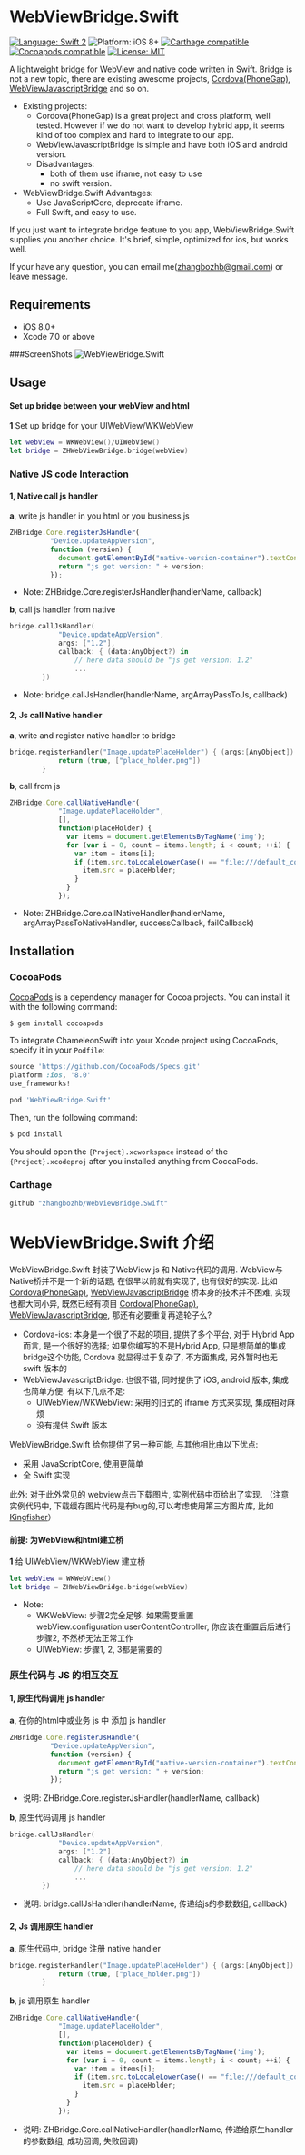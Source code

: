 # WebViewBridge.Swift


[![Language: Swift 2](https://img.shields.io/badge/language-swift2-f48041.svg?style=flat)](https://developer.apple.com/swift)
![Platform: iOS 8+](https://img.shields.io/badge/platform-iOS%208%2B-blue.svg?style=flat)
[![Carthage compatible](https://img.shields.io/badge/Carthage-compatible-4BC51D.svg?style=flat)](https://github.com/Carthage/Carthage)
[![Cocoapods compatible](https://img.shields.io/badge/Cocoapods-compatible-4BC51D.svg?style=flat)](https://cocoapods.org)
[![License: MIT](http://img.shields.io/badge/license-MIT-lightgrey.svg?style=flat)](https://github.com/jiecao-fm/SwiftTheme/blob/master/LICENSE)


A lightweight bridge for WebView and native code written in Swift.
Bridge is not a new topic, there are existing awesome projects, <a href="https://github.com/apache/Cordova-ios">Cordova(PhoneGap)</a>, <a href="https://github.com/marcuswestin/WebViewJavascriptBridge">WebViewJavascriptBridge</a> and so on.
- Existing projects:
    - Cordova(PhoneGap) is a great project and cross platform, well tested. However if we do not want to develop hybrid app, it seems kind of too complex and hard to integrate to our app.
    - WebViewJavascriptBridge is simple and have both iOS and android version.
    - Disadvantages:
        - both of them use iframe, not easy to use
        - no swift version.
- WebViewBridge.Swift Advantages:
    - Use JavaScriptCore, deprecate iframe.
    - Full Swift, and easy to use.

If you just want to integrate bridge feature to you app, WebViewBridge.Swift supplies you another choice. It's brief, simple, optimized for ios, but works well.

If your have any question, you can email me(zhangbozhb@gmail.com) or leave message.

## Requirements

* iOS 8.0+
* Xcode 7.0 or above


###ScreenShots
![WebViewBridge.Swift](https://github.com/zhangbozhb/WebViewBridge.Swift/blob/master/screenshots_1.gif)

## Usage


#### Set up bridge between your webView and html

**1** Set up bridge for your UIWebView/WKWebView
```swift
let webView = WKWebView()/UIWebView()
let bridge = ZHWebViewBridge.bridge(webView)
```

### Native JS code Interaction

#### 1, Native call js handler

**a**, write js handler in you html or you business js
```javascript
ZHBridge.Core.registerJsHandler(
          "Device.updateAppVersion",
          function (version) {
            document.getElementById("native-version-container").textContent = version;
            return "js get version: " + version;
          });
```

* Note: ZHBridge.Core.registerJsHandler(handlerName, callback)

**b**, call js handler from native
```swift
bridge.callJsHandler(
            "Device.updateAppVersion",
            args: ["1.2"],
            callback: { (data:AnyObject?) in
                // here data should be "js get version: 1.2"
                ...
        })
```
* Note: bridge.callJsHandler(handlerName, argArrayPassToJs, callback)

#### 2, Js call Native handler

**a**, write and register native handler to bridge
```swift
bridge.registerHandler("Image.updatePlaceHolder") { (args:[AnyObject]) -> (Bool, [AnyObject]?) in
            return (true, ["place_holder.png"])
        }
```

**b**, call from js
```javascript
ZHBridge.Core.callNativeHandler(
            "Image.updatePlaceHolder",
            [],
            function(placeHolder) {
              var items = document.getElementsByTagName('img');
              for (var i = 0, count = items.length; i < count; ++i) {
                var item = items[i];
                if (item.src.toLocaleLowerCase() == "file:///default_cover") {
                  item.src = placeHolder;
                }
              }
            });
```

* Note: ZHBridge.Core.callNativeHandler(handlerName, argArrayPassToNativeHandler, successCallback, failCallback)


## Installation

### CocoaPods

[CocoaPods](http://cocoapods.org) is a dependency manager for Cocoa projects. You can install it with the following command:

``` bash
$ gem install cocoapods
```

To integrate ChameleonSwift into your Xcode project using CocoaPods, specify it in your `Podfile`:

``` ruby
source 'https://github.com/CocoaPods/Specs.git'
platform :ios, '8.0'
use_frameworks!

pod 'WebViewBridge.Swift'
```

Then, run the following command:

``` bash
$ pod install
```

You should open the `{Project}.xcworkspace` instead of the `{Project}.xcodeproj` after you installed anything from CocoaPods.


### Carthage
```bash
github "zhangbozhb/WebViewBridge.Swift"
```



# WebViewBridge.Swift 介绍
WebViewBridge.Swift 封装了WebView js 和 Native代码的调用.
WebView与Native桥并不是一个新的话题, 在很早以前就有实现了, 也有很好的实现.
比如 <a href="https://github.com/apache/Cordova-ios">Cordova(PhoneGap)</a>, <a href="https://github.com/marcuswestin/WebViewJavascriptBridge">WebViewJavascriptBridge</a>
桥本身的技术并不困难, 实现也都大同小异, 既然已经有项目 <a href="https://github.com/apache/Cordova-ios">Cordova(PhoneGap)</a>, <a href="https://github.com/marcuswestin/WebViewJavascriptBridge">WebViewJavascriptBridge</a>, 那还有必要重复再造轮子么?
- Cordova-ios: 本身是一个很了不起的项目, 提供了多个平台, 对于 Hybrid App而言, 是一个很好的选择;
如果你编写的不是Hybrid App, 只是想简单的集成 bridge这个功能, Cordova 就显得过于复杂了, 不方面集成, 另外暂时也无 swift 版本的
- WebViewJavascriptBridge: 也很不错, 同时提供了 iOS, android 版本, 集成也简单方便. 有以下几点不足:
    - UIWebView/WKWebView: 采用的旧式的 iframe 方式来实现, 集成相对麻烦
    - 没有提供 Swift 版本

WebViewBridge.Swift 给你提供了另一种可能, 与其他相比由以下优点:
- 采用 JavaScriptCore, 使用更简单
- 全 Swift 实现

此外: 对于此外常见的 webview点击下载图片, 实例代码中页给出了实现.
（注意实例代码中, 下载缓存图片代码是有bug的,可以考虑使用第三方图片库, 比如 <a href="https://github.com/onevcat/Kingfisher">Kingfisher</a>）

#### 前提: 为WebView和html建立桥

**1** 给 UIWebView/WKWebView 建立桥
```swift
let webView = WKWebView()
let bridge = ZHWebViewBridge.bridge(webView)
```

* Note:
    - WKWebView: 步骤2完全足够. 如果需要重置 webView.configuration.userContentController,
     你应该在重置后后进行步骤2, 不然桥无法正常工作
    - UIWebView: 步骤1, 2, 3都是需要的

### 原生代码与 JS 的相互交互

#### 1, 原生代码调用 js handler

**a**, 在你的html中或业务 js 中 添加 js handler
```javascript
ZHBridge.Core.registerJsHandler(
          "Device.updateAppVersion",
          function (version) {
            document.getElementById("native-version-container").textContent = version;
            return "js get version: " + version;
          });
```

* 说明: ZHBridge.Core.registerJsHandler(handlerName, callback)

**b**, 原生代码调用 js handler
```swift
bridge.callJsHandler(
            "Device.updateAppVersion",
            args: ["1.2"],
            callback: { (data:AnyObject?) in
                // here data should be "js get version: 1.2"
                ...
        })
```
* 说明: bridge.callJsHandler(handlerName, 传递给js的参数数组, callback)


#### 2, Js 调用原生 handler

**a**, 原生代码中, bridge 注册 native handler
```swift
bridge.registerHandler("Image.updatePlaceHolder") { (args:[AnyObject]) -> (Bool, [AnyObject]?) in
            return (true, ["place_holder.png"])
        }
```

**b**, js 调用原生 handler
```javascript
ZHBridge.Core.callNativeHandler(
            "Image.updatePlaceHolder",
            [],
            function(placeHolder) {
              var items = document.getElementsByTagName('img');
              for (var i = 0, count = items.length; i < count; ++i) {
                var item = items[i];
                if (item.src.toLocaleLowerCase() == "file:///default_cover") {
                  item.src = placeHolder;
                }
              }
            });
```

* 说明: ZHBridge.Core.callNativeHandler(handlerName, 传递给原生handler的参数数组, 成功回调, 失败回调)

